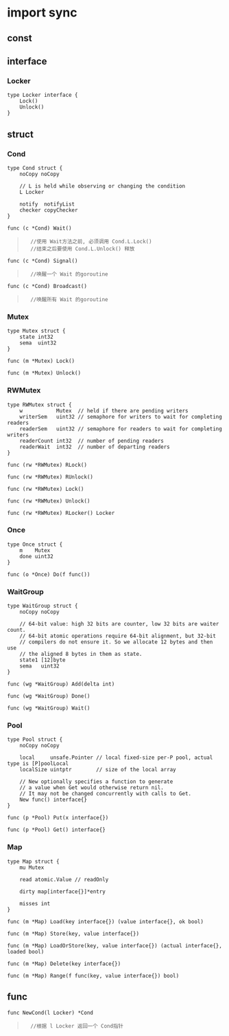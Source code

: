 # import sync

## const

## interface
### Locker
	type Locker interface {
		Lock()
		Unlock()
	}

## struct
### Cond
	type Cond struct {
		noCopy noCopy

		// L is held while observing or changing the condition
		L Locker

		notify  notifyList
		checker copyChecker
	}

	func (c *Cond) Wait()
>		//使用 Wait方法之前, 必须调用 Cond.L.Lock()
>		//结束之后要使用 Cond.L.Unlock() 释放

	func (c *Cond) Signal()
>		//唤醒一个 Wait 的goroutine

	func (c *Cond) Broadcast()
>		//唤醒所有 Wait 的goroutine

### Mutex
	type Mutex struct {
		state int32
		sema  uint32
	}

	func (m *Mutex) Lock()

	func (m *Mutex) Unlock()

### RWMutex
	type RWMutex struct {
		w           Mutex  // held if there are pending writers
		writerSem   uint32 // semaphore for writers to wait for completing readers
		readerSem   uint32 // semaphore for readers to wait for completing writers
		readerCount int32  // number of pending readers
		readerWait  int32  // number of departing readers
	}

	func (rw *RWMutex) RLock()

	func (rw *RWMutex) RUnlock()

	func (rw *RWMutex) Lock()

	func (rw *RWMutex) Unlock()

	func (rw *RWMutex) RLocker() Locker

### Once
	type Once struct {
		m    Mutex
		done uint32
	}

	func (o *Once) Do(f func())

### WaitGroup
	type WaitGroup struct {
		noCopy noCopy

		// 64-bit value: high 32 bits are counter, low 32 bits are waiter count.
		// 64-bit atomic operations require 64-bit alignment, but 32-bit
		// compilers do not ensure it. So we allocate 12 bytes and then use
		// the aligned 8 bytes in them as state.
		state1 [12]byte
		sema   uint32
	}

	func (wg *WaitGroup) Add(delta int)

	func (wg *WaitGroup) Done()

	func (wg *WaitGroup) Wait()

### Pool
	type Pool struct {
		noCopy noCopy

		local     unsafe.Pointer // local fixed-size per-P pool, actual type is [P]poolLocal
		localSize uintptr        // size of the local array

		// New optionally specifies a function to generate
		// a value when Get would otherwise return nil.
		// It may not be changed concurrently with calls to Get.
		New func() interface{}
	}

	func (p *Pool) Put(x interface{})

	func (p *Pool) Get() interface{}

### Map
	type Map struct {
		mu Mutex

		read atomic.Value // readOnly

		dirty map[interface{}]*entry

		misses int
	}

	func (m *Map) Load(key interface{}) (value interface{}, ok bool)

	func (m *Map) Store(key, value interface{})

	func (m *Map) LoadOrStore(key, value interface{}) (actual interface{}, loaded bool)

	func (m *Map) Delete(key interface{})

	func (m *Map) Range(f func(key, value interface{}) bool)

## func
	func NewCond(l Locker) *Cond
>		//根据 l Locker 返回一个 Cond指针



